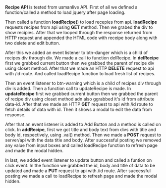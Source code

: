 **Recipe API** is tested from usmanlive API.
First of all we defined a function/called a method to load jquery after page loading.


Then called a function **loadRecipe(**) to load recepies from api.
    **loadRecipe** requests recipes from api using **GET** method. Then we grabed the div to show recipies. After that we looped through the response returned from HTTP request and appended the HTML code with receipe body along with two delete and edit button.



After this we added an event listener to btn-danger which is a child of recipes div through div.
We made a call to function delRecipe.
    In **delRecipe** first we grabbed current button then we grabbed the parent of recipe div using closet method. After that we made an HTTP **DELETE** request to api with /id route. And called loadRecipe function to load fresh list of recipes.



Then an event listener to btn-warning which is a child of recipes div through div is added. Then a function call to updateRecipe is made.
    In **updateRecipe** first we grabbed current button then we grabbed the parent of recipe div using closet method adn also ggrabbed it's id from attribute data-id. After that we made an HTTP **GET** request to api with /id route to fetch details of data with id. Then it shows a modal to edit the data from response.



After that an event listener is added to Add Button and a method is called on click.
    In **addRecipe**, first we got title and body text from divs with title and body id, respectively, using .val() method. Then we made a **POST** request to server/api with the data title and body. After successful posting we removed any value from input boxes and called loadRecipe function to refresh page and made the modal hidden.



In last, we added event listener to update button and called a funtion on click event.
    In the function we grabbed the id, body and title of data to be updated and made a **PUT** request to api with /id route. After successful posting we made a call to loadRecipe to refresh page and made the modal hidden.